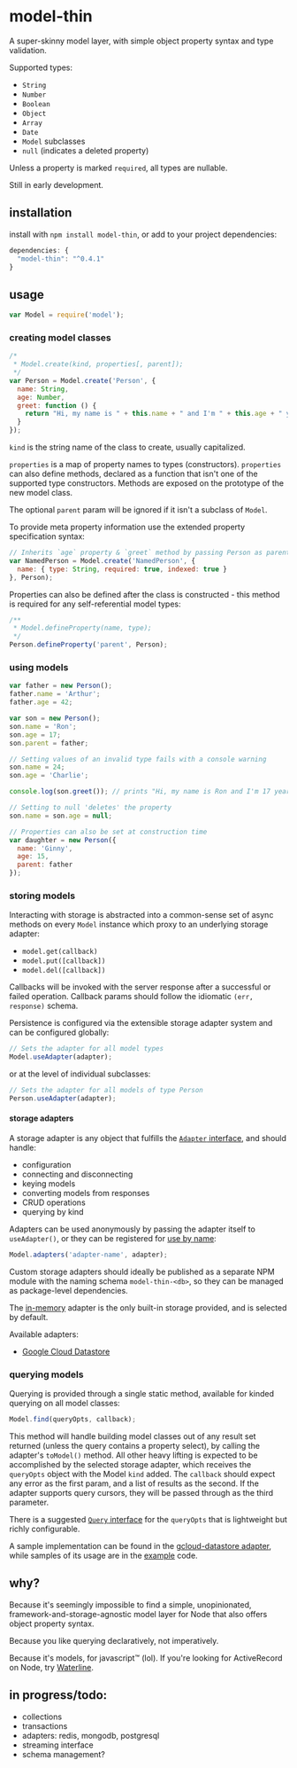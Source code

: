 # model-thin
A super-skinny model layer, with simple object property syntax and type validation.

Supported types:

- `String`
- `Number`
- `Boolean`
- `Object`
- `Array`
- `Date`
- `Model` subclasses
- `null` (indicates a deleted property)

Unless a property is marked `required`, all types are nullable.

Still in early development.

## installation

install with `npm install model-thin`, or add to your project dependencies:

```javascript
dependencies: {
  "model-thin": "^0.4.1"
}
```

## usage

```javascript
var Model = require('model');
```

### creating model classes

```javascript
/*
 * Model.create(kind, properties[, parent]);
 */
var Person = Model.create('Person', {
  name: String,
  age: Number,
  greet: function () {
    return "Hi, my name is " + this.name + " and I'm " + this.age + " years old.";
  }
});
```

`kind` is the string name of the class to create, usually capitalized.

`properties` is a map of property names to types (constructors). `properties` can also define methods, declared as a function that isn't one of the supported type constructors. Methods are exposed on the prototype of the new model class.

The optional `parent` param will be ignored if it isn't a subclass of `Model`.

To provide meta property information use the extended property specification syntax:

```javascript
// Inherits `age` property & `greet` method by passing Person as parent
var NamedPerson = Model.create('NamedPerson', {
  name: { type: String, required: true, indexed: true }
}, Person);
```

Properties can also be defined after the class is constructed - this method is required for any self-referential model types:

```javascript
/**
 * Model.defineProperty(name, type);
 */
Person.defineProperty('parent', Person);
```

### using models

```javascript
var father = new Person();
father.name = 'Arthur';
father.age = 42;

var son = new Person();
son.name = 'Ron';
son.age = 17;
son.parent = father;

// Setting values of an invalid type fails with a console warning
son.name = 24;
son.age = 'Charlie';

console.log(son.greet()); // prints "Hi, my name is Ron and I'm 17 years old."

// Setting to null 'deletes' the property
son.name = son.age = null;

// Properties can also be set at construction time
var daughter = new Person({
  name: 'Ginny',
  age: 15,
  parent: father
});
```

### storing models

Interacting with storage is abstracted into a common-sense set of async methods on every `Model` instance which proxy to an underlying storage adapter:

- `model.get(callback)`
- `model.put([callback])`
- `model.del([callback])`

Callbacks will be invoked with the server response after a successful or failed operation. Callback params should follow the idiomatic `(err, response)` schema.

Persistence is configured via the extensible storage adapter system and can be configured globally:

```javascript
// Sets the adapter for all model types
Model.useAdapter(adapter);
```

or at the level of individual subclasses:

```javascript
// Sets the adapter for all models of type Person
Person.useAdapter(adapter);
```

#### <a name="adapters"></a>storage adapters

A storage adapter is any object that fulfills the [`Adapter` interface](https://github.com/davidrekow/model-thin/blob/master/src/adapter.js#L6:L73), and should handle:

- configuration
- connecting and disconnecting
- keying models
- converting models from responses
- CRUD operations
- querying by kind

Adapters can be used anonymously by passing the adapter itself to `useAdapter()`, or they can be registered for [use by name](https://github.com/davidrekow/model-thin/blob/master/src/index.js#L266):

```javascript
Model.adapters('adapter-name', adapter);
```

Custom storage adapters should ideally be published as a separate NPM module with the naming schema `model-thin-<db>`, so they can be managed as package-level dependencies.

The [in-memory](https://github.com/davidrekow/model-thin/blob/master/src/adapters/memory.js) adapter is the only built-in storage provided, and is selected by default.

Available adapters:

- [Google Cloud Datastore](https://www.npmjs.com/package/model-thin-gcloud-datastore)

### querying models

Querying is provided through a single static method, available for kinded querying on all model classes:

```javascript
Model.find(queryOpts, callback);
```

This method will handle building model classes out of any result set returned (unless the query contains a property select), by calling the adapter's `toModel()` method. All other heavy lifting is expected to be accomplished by the selected storage adapter, which receives the `queryOpts` object with the Model `kind` added. The `callback` should expect any error as the first param, and a list of results as the second. If the adapter supports query cursors, they will be passed through as the third parameter.

There is a suggested [`Query` interface](https://github.com/davidrekow/model-thin/blob/master/src/query.js) for the `queryOpts` that is lightweight but richly configurable.

A sample implementation can be found in the [gcloud-datastore adapter](https://github.com/davidrekow/model-thin-gcloud-datastore/blob/master/index.js), while samples of its usage are in the [example](https://github.com/davidrekow/model-thin/blob/master/example.js#L75:L91) code.

## why?

Because it's seemingly impossible to find a simple, unopinionated, framework-and-storage-agnostic model layer for Node that also offers object property syntax.

Because you like querying declaratively, not imperatively.

Because it's models, for javascript™ (lol). If you're looking for ActiveRecord on Node, try [Waterline](https://github.com/balderdashy/waterline).

## in progress/todo:
- collections
- transactions
- adapters: redis, mongodb, postgresql
- streaming interface
- schema management?
